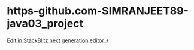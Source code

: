 # https-github.com-SIMRANJEET89-java03_project

[Edit in StackBlitz next generation editor ⚡️](https://stackblitz.com/~/github.com/SIMRANJEET89/https-github.com-SIMRANJEET89-java03_project)